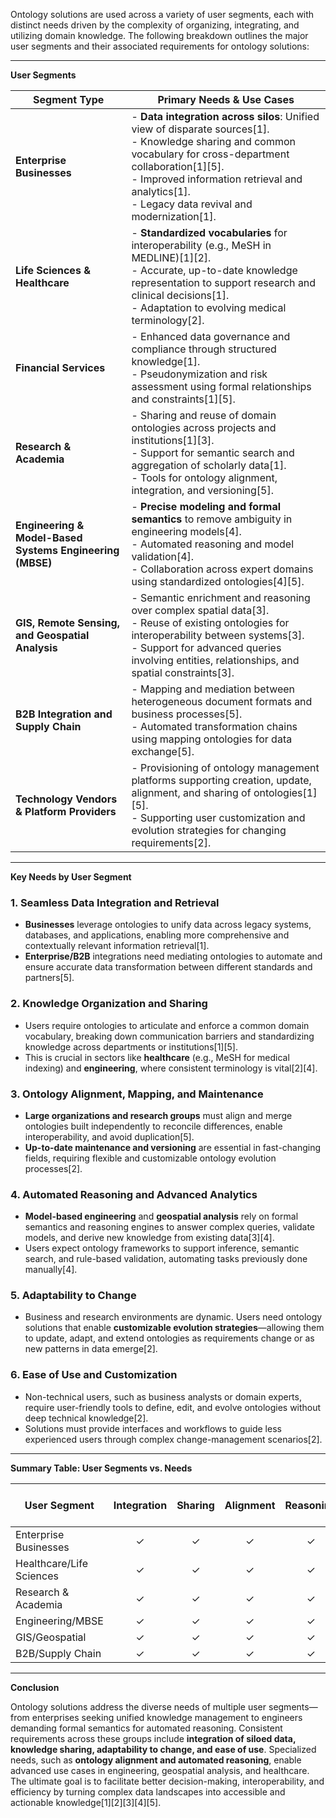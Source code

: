 Ontology solutions are used across a variety of user segments, each with distinct needs driven by the complexity of organizing, integrating, and utilizing domain knowledge. The following breakdown outlines the major user segments and their associated requirements for ontology solutions:

---

**User Segments**

| Segment Type                                                      | Primary Needs & Use Cases                                                                                                                                                                                                                                             |
|-------------------------------------------------------------------|-----------------------------------------------------------------------------------------------------------------------------------------------------------------------------------------------------------------------------------------------------------------------|
| **Enterprise Businesses**                                         | - **Data integration across silos**: Unified view of disparate sources[1].<br>- Knowledge sharing and common vocabulary for cross-department collaboration[1][5].<br>- Improved information retrieval and analytics[1].<br>- Legacy data revival and modernization[1]. |
| **Life Sciences & Healthcare**                                    | - **Standardized vocabularies** for interoperability (e.g., MeSH in MEDLINE)[1][2].<br>- Accurate, up-to-date knowledge representation to support research and clinical decisions[1].<br>- Adaptation to evolving medical terminology[2].                              |
| **Financial Services**                                            | - Enhanced data governance and compliance through structured knowledge[1].<br>- Pseudonymization and risk assessment using formal relationships and constraints[1][5].                                                                                                |
| **Research & Academia**                                           | - Sharing and reuse of domain ontologies across projects and institutions[1][3].<br>- Support for semantic search and aggregation of scholarly data[1].<br>- Tools for ontology alignment, integration, and versioning[5].                                            |
| **Engineering & Model-Based Systems Engineering (MBSE)**          | - **Precise modeling and formal semantics** to remove ambiguity in engineering models[4].<br>- Automated reasoning and model validation[4].<br>- Collaboration across expert domains using standardized ontologies[4][5].                                            |
| **GIS, Remote Sensing, and Geospatial Analysis**                  | - Semantic enrichment and reasoning over complex spatial data[3].<br>- Reuse of existing ontologies for interoperability between systems[3].<br>- Support for advanced queries involving entities, relationships, and spatial constraints[3].                        |
| **B2B Integration and Supply Chain**                              | - Mapping and mediation between heterogeneous document formats and business processes[5].<br>- Automated transformation chains using mapping ontologies for data exchange[5].                                                                                        |
| **Technology Vendors & Platform Providers**                       | - Provisioning of ontology management platforms supporting creation, update, alignment, and sharing of ontologies[1][5].<br>- Supporting user customization and evolution strategies for changing requirements[2].                                                   |

---

**Key Needs by User Segment**

### 1. **Seamless Data Integration and Retrieval**
- **Businesses** leverage ontologies to unify data across legacy systems, databases, and applications, enabling more comprehensive and contextually relevant information retrieval[1].
- **Enterprise/B2B** integrations need mediating ontologies to automate and ensure accurate data transformation between different standards and partners[5].

### 2. **Knowledge Organization and Sharing**
- Users require ontologies to articulate and enforce a common domain vocabulary, breaking down communication barriers and standardizing knowledge across departments or institutions[1][5].
- This is crucial in sectors like **healthcare** (e.g., MeSH for medical indexing) and **engineering**, where consistent terminology is vital[2][4].

### 3. **Ontology Alignment, Mapping, and Maintenance**
- **Large organizations and research groups** must align and merge ontologies built independently to reconcile differences, enable interoperability, and avoid duplication[5].
- **Up-to-date maintenance and versioning** are essential in fast-changing fields, requiring flexible and customizable ontology evolution processes[2].

### 4. **Automated Reasoning and Advanced Analytics**
- **Model-based engineering** and **geospatial analysis** rely on formal semantics and reasoning engines to answer complex queries, validate models, and derive new knowledge from existing data[3][4].
- Users expect ontology frameworks to support inference, semantic search, and rule-based validation, automating tasks previously done manually[4].

### 5. **Adaptability to Change**
- Business and research environments are dynamic. Users need ontology solutions that enable **customizable evolution strategies**—allowing them to update, adapt, and extend ontologies as requirements change or as new patterns in data emerge[2].

### 6. **Ease of Use and Customization**
- Non-technical users, such as business analysts or domain experts, require user-friendly tools to define, edit, and evolve ontologies without deep technical knowledge[2].
- Solutions must provide interfaces and workflows to guide less experienced users through complex change-management scenarios[2].

---

**Summary Table: User Segments vs. Needs**

| User Segment                | Integration | Sharing | Alignment | Reasoning | Adaptability | Ease of Use |
|----------------------------|:-----------:|:-------:|:---------:|:---------:|:------------:|:-----------:|
| Enterprise Businesses      |     ✓       |    ✓    |     ✓     |     ✓     |      ✓       |     ✓       |
| Healthcare/Life Sciences   |     ✓       |    ✓    |     ✓     |     ✓     |      ✓       |     ✓       |
| Research & Academia        |     ✓       |    ✓    |     ✓     |     ✓     |      ✓       |     ✓       |
| Engineering/MBSE           |     ✓       |    ✓    |     ✓     |     ✓     |      ✓       |     ✓       |
| GIS/Geospatial             |     ✓       |    ✓    |     ✓     |     ✓     |      ✓       |     ✓       |
| B2B/Supply Chain           |     ✓       |    ✓    |     ✓     |     ✓     |      ✓       |     ✓       |

---

**Conclusion**

Ontology solutions address the diverse needs of multiple user segments—from enterprises seeking unified knowledge management to engineers demanding formal semantics for automated reasoning. Consistent requirements across these groups include **integration of siloed data, knowledge sharing, adaptability to change, and ease of use**. Specialized needs, such as **ontology alignment and automated reasoning**, enable advanced use cases in engineering, geospatial analysis, and healthcare. The ultimate goal is to facilitate better decision-making, interoperability, and efficiency by turning complex data landscapes into accessible and actionable knowledge[1][2][3][4][5].